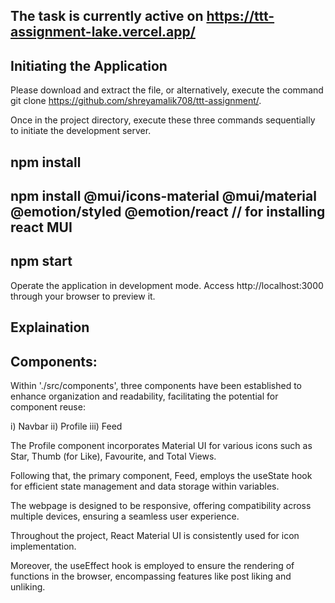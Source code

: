 ## The task is currently active on https://ttt-assignment-lake.vercel.app/
## Initiating the Application
Please download and extract the file, or alternatively, execute the command git clone https://github.com/shreyamalik708/ttt-assignment/.

Once in the project directory, execute these three commands sequentially to initiate the development server.

 ## npm install
 ## npm install @mui/icons-material @mui/material @emotion/styled @emotion/react // for installing react MUI
 ## npm start
Operate the application in development mode. Access http://localhost:3000 through your browser to preview it.

## Explaination
## Components:
Within './src/components', three components have been established to enhance organization and readability, facilitating the potential for component reuse:

i) Navbar ii) Profile iii) Feed

The Profile component incorporates Material UI for various icons such as Star, Thumb (for Like), Favourite, and Total Views.

Following that, the primary component, Feed, employs the useState hook for efficient state management and data storage within variables.

The webpage is designed to be responsive, offering compatibility across multiple devices, ensuring a seamless user experience.

Throughout the project, React Material UI is consistently used for icon implementation.

Moreover, the useEffect hook is employed to ensure the rendering of functions in the browser, encompassing features like post liking and unliking.
